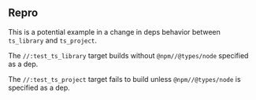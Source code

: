 ## Repro

This is a potential example in a change in deps behavior between `ts_library` and `ts_project`.

The `//:test_ts_library` target builds without `@npm//@types/node` specified as a dep.

The `//:test_ts_project` target fails to build unless `@npm//@types/node` is specified as a dep.
